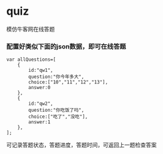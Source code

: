 # quiz
模仿牛客网在线答题 

### 配置好类似下面的json数据，即可在线答题
```
var allQuestions=[
	{
		id:"qw1",
		question:"你今年多大",
		choice:["10","11","12","13"],
		answer:0
	},
	{   
		id:"qw2",
		question:"你吃饭了吗",
		choice:["吃了","没吃"],
		answer:1
	},
];
```
可记录答题状态，答题进度，答题时间，可返回上一题检查答案
